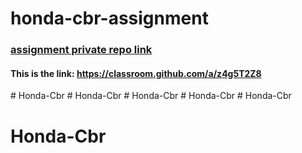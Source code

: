 # honda-cbr-assignment
### [assignment private repo link](https://classroom.github.com/a/z4g5T2Z8)
#### This is the link: https://classroom.github.com/a/z4g5T2Z8
#   H o n d a - C b r  
 #   H o n d a - C b r  
 #   H o n d a - C b r  
 #   H o n d a - C b r  
 # Honda-Cbr
# Honda-Cbr
